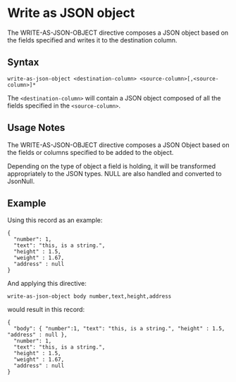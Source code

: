 # Write as JSON object

The WRITE-AS-JSON-OBJECT directive composes a JSON object based on the fields specified
and writes it to the destination column.


## Syntax
```
write-as-json-object <destination-column> <source-column>[,<source-column>]*
```

The `<destination-column>` will contain a JSON object composed of all the fields
specified in the `<source-column>`.


## Usage Notes

The WRITE-AS-JSON-OBJECT directive composes a JSON Object based on the fields or columns
specified to be added to the object.

Depending on the type of object a field is holding, it will be transformed appropriately
to the JSON types. NULL are also handled and converted to JsonNull.


## Example

Using this record as an example:
```
{
  "number": 1,
  "text": "this, is a string.",
  "height" : 1.5,
  "weight" : 1.67,
  "address" : null
}
```

And applying this directive:
```
write-as-json-object body number,text,height,address
```

would result in this record:
```
{
  "body": { "number":1, "text": "this, is a string.", "height" : 1.5, "address" : null },
  "number": 1,
  "text": "this, is a string.",
  "height" : 1.5,
  "weight" : 1.67,
  "address" : null
}
```
